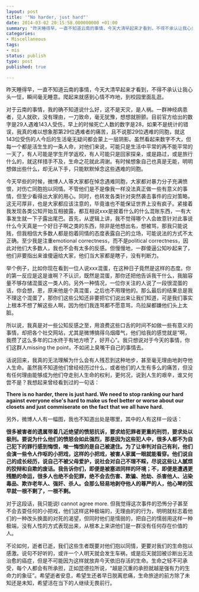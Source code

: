 ```yaml
---
layout: post
title: '"No harder, just hard"'
date: 2014-03-02 20:15:58.000000000 +01:00
summary: "昨天睡得早，一直不知道云南的事情，今天大清早起来才看到，不得不承认让我心头一怔，瞬间毫无睡意。爬起来就感到心情不咋地，到校园里面乱逛。"
categories:
- Miscellaneous
tags:
- mis
status: publish
type: post
published: true

---
```


昨天睡得早，一直不知道云南的事情，今天大清早起来才看到，不得不承认让我心头一怔，瞬间毫无睡意。爬起来就感到心情不咋地，到校园里面乱逛。

对于云南的事情，我的确不知道说什么好，这不是天灾，是人祸。一群神经病患者，见人就砍，没有理由，一刀致命，毫无犹豫，想想就胆颤。目前官方给出的数字是29人遇难143人受伤，早上的时候死亡人数的数字是28，如果不是统计的错误，我真的难以想象那第29位遇难者的痛苦，且不说那29位遇难的同胞，就这143位受伤的人今后的生活毫无疑问都会蒙上一层阴影。虽然看起来数字不大，但每一个都是活生生的一条人命，对他们来说，可能只是生活中平常的再不能平常的一天了，有人可能是学生开学返校，有人可能只是回家探亲，或是路过，或是旅行什么的，就这样措手不及，生命之花就此凋谢。有时候想象自己也真是无能，明明想做出些什么，却无从下手，只能默默悼念这些遇难的同胞。

今天早些的时候，微博人人等大家都在悼念遇难同胞，大家都对暴力分子充满愤恨，对伤亡同胞抱以同情。不管他们是不是像我一样没法真正做一些有意义的事情，但至少看得出大家的用心。同时，也转发各类针对突然袭击事件的应对策略，这无可厚非，也是大家都应该注意的，毕竟谁也不能保证世界上没有疯子。紧接着我发现各类公知开始互相披露，都互相说xxx是披着什么的什么混账东西，一有大事发生就一下子露出尾巴。首先，从逻辑上讲，我不觉得哪个人会故意针对此事说什么今天真是一个好日子啊之类的东西，除非是他想出名，想被骂，那我只能说贱，但我相信大多数人都是抱着同情的态度表露自己的立场，可能说法的方式不太正确。至少我是注重emotional correctness，而不是political correctness，因此对他们大多数人，我也不会有太多的反感。但慢慢地，一群傻逼公知吵起来了，他们非要指出来谁傻逼给大家，他们当大家都是瞎子，没有判断力。

举个例子，比如你现在看到一位人说xxx混蛋，在这种日子竟然是这样的态度。你的第一反应是这是谁啊？不认识，既然是混蛋，那你还把他告诉我干什么，我脑容量不够存储混蛋这一类人的。另外一种情况，一位你关注的人说了一段很混蛋的话，你会想，恩，原来他是个真混蛋，之后也不用理他的。那么最后的结果总是我不理这个混蛋了，那你们这些公知还非要把它们说出来让我们知道，可是我们事实上根本不想了解这些人啊，因为他们我连骂都不愿意骂，鸟拉屎都嫌他们头上太脏。

所以说，我真是对一些公知反感之至，用浪费这些口舌的时间不如做一些有意义的事情，却把各个社交网站，尤其是微博搞得乌烟瘴气，他们给我的感觉就是“啊，我攒了这么多年的口水终于有地方喷了，好开心”。我只想说对于今天的事情，你们这群人missing the point，不如闭上臭嘴干自己的事情去。

话说回来，我真的无法理解为什么会有人残忍到这种地步，甚至毫无理由地剥夺他人生命。虽然我不知道他们曾经经历过什么，或者他们的人生有多么的痛苦，但没有任何理由能够成为他们夺走别人生命的权利，更何况，说到人生的艰辛，谁又何尝不是？我想起来曾经看到过的一句话：

**There is no harder, there is just hard. We need to stop ranking our hard against everyone else's hard to make us feel better or worse about our closets and just commiserate on the fact that we all have hard.**

另外，微博人人有一幅图，我也不知道出处是哪里，其中的人有这样一段话：

**很多被害者的遗属带着几近绝望的愤怒抗诉，要求给犯罪者更重的刑罚，要求处以极刑。要说为什么他们的愤怒会如此强烈，那是因为这些犯人中，很多人都不为自己犯下的罪行感到悔恨，唯一悔恨的是自己被逮住。为了让审判对自己有利，他们会演一些令人作呕的小把戏，这样的小把戏，被害人家属一眼就能看穿。他们说自己的成长经历，说自己不被父母爱护，说社会对自己不理不睬，尽说这些让人腻烦的狡辩和自欺的废话。我告诉你们，即便是被塞进同样的环境；不，即便是遭遇更残酷的命运，很多人也绝不会犯罪，绝不会去伤害、欺骗、抢劫、杀害他人、沾染毒品、欺诈老年人、强奸、杀人。会那么轻易地剥夺他人的尊严的人，他心琴的弦早就一根不剩了，一根不剩。**

对于这段话，我只能说I cannot agree more. 但我觉得这次事件的恐怖分子甚至不会去耍任何的小把戏，他们这样这种极端的，无理由的的行为，明明就标志着他们的一种改头换面的对死的渴望，但同时他们是懦弱的，把自己的懦弱用这样一种极端，没有人性的方式表现出来，从根本上来讲他们是一群没有任何存在价值的人。

不论如何，逝者已逝，我们这些生者既要对他们抱以同情，更要对我们的生命抱以感激。说句不好听的，或许一个人明天就会发生车祸，或是后天就回被诊断出无法治愈的癌症，但是不可能因为这样就放弃今天依旧存活的生命。生命之轻不可承受，每个人都会有所承担，正如昆德拉所说，“越是沉重的承担就越是强有力的生命力的象征”。希望逝者安息，希望生还者早日脱离悲痛，生命旅途的前方除了未知还是未知，希望活在当下的人继续无畏前行。
